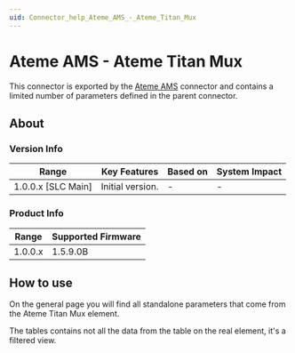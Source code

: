 ```yaml
---
uid: Connector_help_Ateme_AMS_-_Ateme_Titan_Mux
---
```


# Ateme AMS - Ateme Titan Mux

This connector is exported by the [Ateme AMS](xref:Connector_help_Ateme_AMS) connector and contains a limited number of parameters defined in the parent connector.

## About

### Version Info

| Range                | Key Features     | Based on     | System Impact     |
|----------------------|------------------|--------------|-------------------|
| 1.0.0.x [SLC Main]   | Initial version. | -            | -                 |

### Product Info

| Range     | Supported Firmware     |
|-----------|------------------------|
| 1.0.0.x   | 1.5.9.0B               |

## How to use

On the general page you will find all standalone parameters that come from the Ateme Titan Mux element.

The tables contains not all the data from the table on the real element, it's a filtered view.

